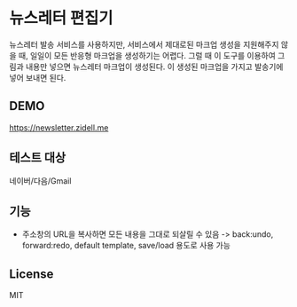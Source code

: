 # 뉴스레터 편집기

뉴스레터 발송 서비스를 사용하지만, 서비스에서 제대로된 마크업 생성을 지원해주지 않을 때, 일일이 모든 반응형 마크업을 생성하기는 어렵다. 그럴 때 이 도구를 이용하여 그림과 내용만 넣으면 뉴스레터 마크업이 생성된다. 이 생성된 마크업을 가지고 발송기에 넣어 보내면 된다.

## DEMO

https://newsletter.zidell.me

## 테스트 대상

네이버/다음/Gmail

## 기능

- 주소창의 URL을 복사하면 모든 내용을 그대로 되살릴 수 있음 -> back:undo, forward:redo, default template, save/load 용도로 사용 가능

## License

MIT
